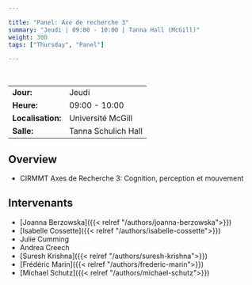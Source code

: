 ```yaml
---

title: "Panel: Axe de recherche 3"
summary: "Jeudi | 09:00 - 10:00 | Tanna Hall (McGill)"
weight: 300
tags: ["Thursday", "Panel"]

---
```


<br>

| | |
| - | - |
| **Jour:** | Jeudi |
| **Heure:** | 09:00 - 10:00 |
| **Localisation:** | Université McGill |
| **Salle:** | Tanna Schulich Hall |

## Overview

- CIRMMT Axes de Recherche 3: Cognition, perception et mouvement

## Intervenants

- [Joanna Berzowska]({{< relref "/authors/joanna-berzowska">}})
- [Isabelle Cossette]({{< relref "/authors/isabelle-cossette">}})
- Julie Cumming
- Andrea Creech
- [Suresh Krishna]({{< relref "/authors/suresh-krishna">}})
- [Frédéric Marin]({{< relref "/authors/frederic-marin">}})
- [Michael Schutz]({{< relref "/authors/michael-schutz">}})
<!-- - [Elizabeth Zimmerman]({{< relref "/authors/elizabeth-zimmerman" >}}) -->